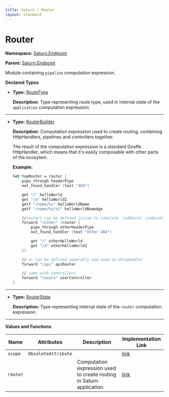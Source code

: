 ```yaml
---
title: Saturn | Router
layout: standard
---
```


# Router

**Namespace:** [Saturn.Endpoint](./saturn.endpoint.html)

**Parent:** [Saturn.Endpoint](./saturn.endpoint.html)

Module containing `pipeline` computation expression.

**Declared Types**

* **Type:** [RouteType](./saturn-endpoint-router-routetype.html)

  **Description**: Type representing route type, used in internal state of the `application` computation expression.

---

* **Type:** [RouterBuilder](./saturn-endpoint-router-routerbuilder.html)

  **Description:** Computation expression used to create routing, combining HttpHandlers, pipelines and controllers together.

    The result of the computation expression is a standard Giraffe HttpHandler, which means that it's easily composable with other parts of the ecosytem.

    **Example:**

    ```fsharp
    let topRouter = router {
        pipe_through headerPipe
        not_found_handler (text "404")

        get "/" helloWorld
        get "/a" helloWorld2
        getf "/name/%s" helloWorldName
        getf "/name/%s/%i" helloWorldNameAge

        //routers can be defined inline to simulate `subRoute` combinator
        forward "/other" (router {
            pipe_through otherHeaderPipe
            not_found_handler (text "Other 404")

            get "/" otherHelloWorld
            get "/a" otherHelloWorld2
        })

        // or can be defined separatly and used as HttpHandler
        forward "/api" apiRouter

        // same with controllers
        forward "/users" userController
    }
    ```

---

* **Type:** [RouterState](./saturn-endpoint-router-routerstate.html)

  **Description:** Type representing internal state of the `router` computation expression.

---

**Values and Functions**

| Name     | Attributes          | Description                                                          | Implementation Link                                                                                 |
|----------|---------------------|----------------------------------------------------------------------|-----------------------------------------------------------------------------------------------------|
| `scope`  | `ObsoleteAttribute` |                                                                      | [link](https://github.com/SaturnFramework/Saturn/tree/master/src/Saturn/RouterEndpoint.fs#L235-235) |
| `router` |                     | Computation expression used to create routing in Saturn application. | [link](https://github.com/SaturnFramework/Saturn/tree/master/src/Saturn/RouterEndpoint.fs#L238-238) |

